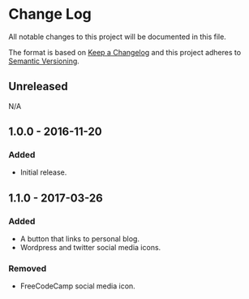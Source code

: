 # Change Log
All notable changes to this project will be documented in this file.

The format is based on [Keep a Changelog](http://keepachangelog.com/)
and this project adheres to [Semantic Versioning](http://semver.org/).

## Unreleased
N/A

## 1.0.0 - 2016-11-20
### Added
- Initial release.

## 1.1.0 - 2017-03-26
### Added
- A button that links to personal blog.
- Wordpress and twitter social media icons.

### Removed
- FreeCodeCamp social media icon.
